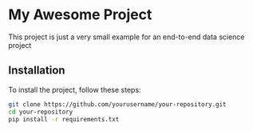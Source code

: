 # My Awesome Project

This project is just a very small example for an end-to-end data science project

## Installation

To install the project, follow these steps:

```bash
git clone https://github.com/yourusername/your-repository.git
cd your-repository
pip install -r requirements.txt
```
